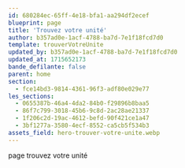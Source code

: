 ```yaml
---
id: 680284ec-65ff-4e18-bfa1-aa294df2ecef
blueprint: page
title: 'Trouvez votre unité'
author: b357ad0e-1acf-4788-ba7d-7e1f18fcd7d0
template: trouverVotreUnite
updated_by: b357ad0e-1acf-4788-ba7d-7e1f18fcd7d0
updated_at: 1715652173
bande_defilante: false
parent: home
section:
  - fce14bd3-9814-4361-96f3-adf80e029e77
les_sections:
  - 0655387b-46a4-4da2-84b0-f29896b8baa5
  - 86f7c799-3018-45b6-9c8d-2ac28ae21337
  - 1f206c2d-19ac-4612-befd-90f421ce1a47
  - 3bf1277a-3580-4ecf-8552-ca5cb5f534b3
assets_field: hero-trouver-votre-unite.webp
---
```

page trouvez votre unité